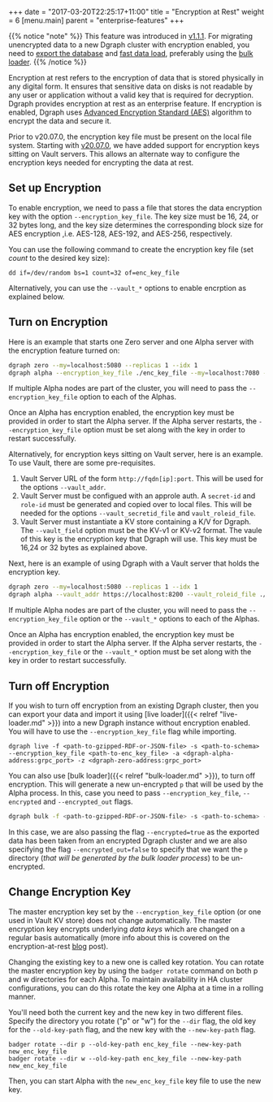 +++
date = "2017-03-20T22:25:17+11:00"
title = "Encryption at Rest"
weight = 6
[menu.main]
    parent = "enterprise-features"
+++

{{% notice "note" %}}
This feature was introduced in [v1.1.1](https://github.com/dgraph-io/dgraph/releases/tag/v1.1.1).
For migrating unencrypted data to a new Dgraph cluster with encryption enabled, you need to
[export the database](https://dgraph.io/docs/deploy/dgraph-administration/#exporting-database) and [fast data load](https://dgraph.io/docs/deploy/#fast-data-loading),
preferably using the [bulk loader](https://dgraph.io/docs/deploy/#bulk-loader).
{{% /notice %}}

Encryption at rest refers to the encryption of data that is stored physically in any
digital form. It ensures that sensitive data on disks is not readable by any user
or application without a valid key that is required for decryption. Dgraph provides
encryption at rest as an enterprise feature. If encryption is enabled, Dgraph uses
[Advanced Encryption Standard (AES)](https://en.wikipedia.org/wiki/Advanced_Encryption_Standard)
algorithm to encrypt the data and secure it.

Prior to v20.07.0, the encryption key file must be present on the local file system.
Starting with [v20.07.0](https://github.com/dgraph-io/dgraph/releases/tag/v20.07.0),
we have added support for encryption keys sitting on Vault servers. This allows an alternate
way to configure the encryption keys needed for encrypting the data at rest.

## Set up Encryption

To enable encryption, we need to pass a file that stores the data encryption key with the option
`--encryption_key_file`. The key size must be 16, 24, or 32 bytes long, and the key size determines
the corresponding block size for AES encryption ,i.e. AES-128, AES-192, and AES-256, respectively.

You can use the following command to create the encryption key file (set _count_ to the
desired key size):

```
dd if=/dev/random bs=1 count=32 of=enc_key_file
```

Alternatively, you can use the `--vault_*` options to enable encrption as explained below.

## Turn on Encryption

Here is an example that starts one Zero server and one Alpha server with the encryption feature turned on:

```bash
dgraph zero --my=localhost:5080 --replicas 1 --idx 1
dgraph alpha --encryption_key_file ./enc_key_file --my=localhost:7080 --zero=localhost:5080
```

If multiple Alpha nodes are part of the cluster, you will need to pass the `--encryption_key_file` option to
each of the Alphas.

Once an Alpha has encryption enabled, the encryption key must be provided in order to start the Alpha server.
If the Alpha server restarts, the `--encryption_key_file` option must be set along with the key in order to
restart successfully.

Alternatively, for encryption keys sitting on Vault server, here is an example. To use Vault, there are some pre-requisites.
1. Vault Server URL of the form `http://fqdn[ip]:port`. This will be used for the options `--vault_addr`.
2. Vault Server must be configued with an approle auth. A `secret-id` and `role-id` must be generated and copied over to local files. This will be needed for the options `--vault_secretid_file` and `vault_roleid_file`.
3. Vault Server must instantiate a KV store containing a K/V for Dgraph. The `--vault_field` option must be the KV-v1 or KV-v2 format. The vaule of this key is the encryption key that Dgraph will use. This key must be 16,24 or 32 bytes as explained above.

Next, here is an example of using Dgraph with a Vault server that holds the encryption key.
```bash
dgraph zero --my=localhost:5080 --replicas 1 --idx 1
dgraph alpha --vault_addr https://localhost:8200 --vault_roleid_file ./roleid --vault_secretid_file ./secretid --vault_field enc_key_name --my=localhost:7080 --zero=localhost:5080
```

If multiple Alpha nodes are part of the cluster, you will need to pass the `--encryption_key_file` option or the `--vault_*` options to
each of the Alphas.

Once an Alpha has encryption enabled, the encryption key must be provided in order to start the Alpha server.
If the Alpha server restarts, the `--encryption_key_file` or the `--vault_*` option must be set along with the key in order to
restart successfully.

## Turn off Encryption

If you wish to turn off encryption from an existing Dgraph cluster, then you can export your data and import it using [live loader]({{< relref "live-loader.md" >}}) into a new Dgraph instance without encryption enabled. You will have to use the `--encryption_key_file` flag while importing.

```
dgraph live -f <path-to-gzipped-RDF-or-JSON-file> -s <path-to-schema> --encryption_key_file <path-to-enc_key_file> -a <dgraph-alpha-address:grpc_port> -z <dgraph-zero-address:grpc_port>
```
You can also use [bulk loader]({{< relref "bulk-loader.md" >}}), to turn off encryption. This will generate a new un-encrypted `p` that will be used by the Alpha process. In this, case you need to pass `--encryption_key_file`, `--encrypted` and `--encrypted_out` flags.

```bash
dgraph bulk -f <path-to-gzipped-RDF-or-JSON-file> -s <path-to-schema> --encryption_key_file <path-to-enc_key_file> --encrypted=true --encrypted_out=false -z <dgraph-zero-address:grpc_port>
```
In this case, we are also passing the flag `--encrypted=true` as the exported data has been taken from an encrypted Dgraph cluster and we are also specifying the flag `--encrypted_out=false` to specify that we want the `p` directory (_that will be generated by the bulk loader process_) to be un-encrypted.

## Change Encryption Key

The master encryption key set by the `--encryption_key_file` option (or one used in Vault KV store) does not change automatically. The master
encryption key encrypts underlying *data keys* which are changed on a regular basis automatically (more info
about this is covered on the encryption-at-rest [blog][encblog] post).

[encblog]: https://dgraph.io/blog/post/encryption-at-rest-dgraph-badger#one-key-to-rule-them-all-many-keys-to-find-them

Changing the existing key to a new one is called key rotation. You can rotate the master encryption key by
using the `badger rotate` command on both p and w directories for each Alpha. To maintain availability in HA
cluster configurations, you can do this rotate the key one Alpha at a time in a rolling manner.

You'll need both the current key and the new key in two different files. Specify the directory you
rotate ("p" or "w") for the `--dir` flag, the old key for the `--old-key-path` flag, and the new key with the
`--new-key-path` flag.

```
badger rotate --dir p --old-key-path enc_key_file --new-key-path new_enc_key_file
badger rotate --dir w --old-key-path enc_key_file --new-key-path new_enc_key_file
```

Then, you can start Alpha with the `new_enc_key_file` key file to use the new key.
